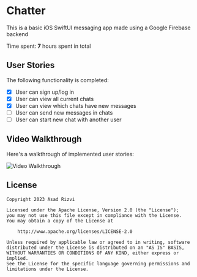 # Chatter

This is a basic iOS SwiftUI messaging app made using a Google Firebase backend

Time spent: **7** hours spent in total

## User Stories

The following functionality is completed:

- [x] User can sign up/log in
- [x] User can view all current chats
- [x] User can view which chats have new messages 
- [ ] User can send new messages in chats
- [ ] User can start new chat with another user

## Video Walkthrough

Here's a walkthrough of implemented user stories:

<img src='demo.gif' title='Video Walkthrough' width='' alt='Video Walkthrough' /><br>

## License

    Copyright 2023 Asad Rizvi

    Licensed under the Apache License, Version 2.0 (the "License");
    you may not use this file except in compliance with the License.
    You may obtain a copy of the License at

        http://www.apache.org/licenses/LICENSE-2.0

    Unless required by applicable law or agreed to in writing, software
    distributed under the License is distributed on an "AS IS" BASIS,
    WITHOUT WARRANTIES OR CONDITIONS OF ANY KIND, either express or implied.
    See the License for the specific language governing permissions and
    limitations under the License.

